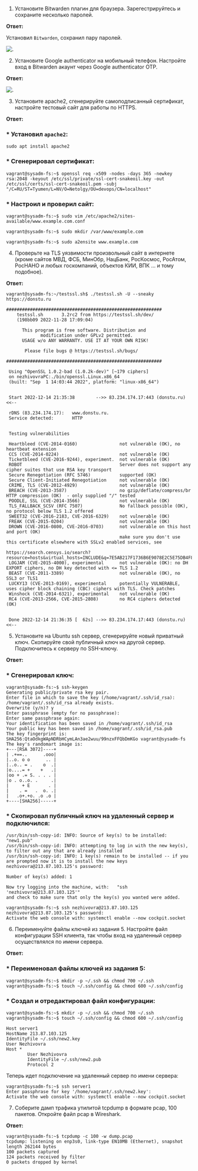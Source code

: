1. Установите Bitwarden плагин для браузера. Зарегестрируйтесь и сохраните несколько паролей.

**Ответ:**

Установил `Bitwarden`, сохранил пару паролей.

![.](bitwarden.png)

2. Установите Google authenticator на мобильный телефон. Настройте вход в Bitwarden акаунт через Google authenticator OTP.

**Ответ:**

![.](Google_authenticator.png)

3. Установите apache2, сгенерируйте самоподписанный сертификат, настройте тестовый сайт для работы по HTTPS.

**Ответ:**

### * Установил `apache2`:
```
sudo apt install apache2
```
### * Сгенерировал сертификат:
```
vagrant@sysadm-fs:~$ openssl req -x509 -nodes -days 365 -newkey rsa:2048 -keyout /etc/ssl/private/ssl-cert-snakeoil.key -out /etc/ssl/certs/ssl-cert-snakeoil.pem -subj "/C=RU/ST=Tyumen/L=NV/O=Netolgy/OU=devops/CN=localhost"
```
### * Настроил и проверил сайт:
```
vagrant@sysadm-fs:~$ sudo vim /etc/apache2/sites-available/www.example.com.conf

vagrant@sysadm-fs:~$ sudo mkdir /var/www/example.com

vagrant@sysadm-fs:~$ sudo a2ensite www.example.com
```
4. Проверьте на TLS уязвимости произвольный сайт в интернете (кроме сайтов МВД, ФСБ, МинОбр, НацБанк, РосКосмос, РосАтом, РосНАНО и любых госкомпаний, объектов КИИ, ВПК ... и тому подобное).

**Ответ:**
```
vagrant@sysadm-fs:~/testssl.sh$ ./testssl.sh -U --sneaky https://donstu.ru

###########################################################
    testssl.sh       3.2rc2 from https://testssl.sh/dev/
    (198bb09 2022-11-28 17:09:04)

      This program is free software. Distribution and
             modification under GPLv2 permitted.
      USAGE w/o ANY WARRANTY. USE IT AT YOUR OWN RISK!

       Please file bugs @ https://testssl.sh/bugs/

###########################################################

 Using "OpenSSL 1.0.2-bad (1.0.2k-dev)" [~179 ciphers]
 on nezhivovraPC:./bin/openssl.Linux.x86_64
 (built: "Sep  1 14:03:44 2022", platform: "linux-x86_64")


 Start 2022-12-14 21:35:38        -->> 83.234.174.17:443 (donstu.ru) <<--

 rDNS (83.234.174.17):   www.donstu.ru.
 Service detected:       HTTP


 Testing vulnerabilities 

 Heartbleed (CVE-2014-0160)                not vulnerable (OK), no heartbeat extension
 CCS (CVE-2014-0224)                       not vulnerable (OK)
 Ticketbleed (CVE-2016-9244), experiment.  not vulnerable (OK)
 ROBOT                                     Server does not support any cipher suites that use RSA key transport
 Secure Renegotiation (RFC 5746)           supported (OK)
 Secure Client-Initiated Renegotiation     not vulnerable (OK)
 CRIME, TLS (CVE-2012-4929)                not vulnerable (OK)
 BREACH (CVE-2013-3587)                    no gzip/deflate/compress/br HTTP compression (OK)  - only supplied "/" tested
 POODLE, SSL (CVE-2014-3566)               not vulnerable (OK)
 TLS_FALLBACK_SCSV (RFC 7507)              No fallback possible (OK), no protocol below TLS 1.2 offered
 SWEET32 (CVE-2016-2183, CVE-2016-6329)    not vulnerable (OK)
 FREAK (CVE-2015-0204)                     not vulnerable (OK)
 DROWN (CVE-2016-0800, CVE-2016-0703)      not vulnerable on this host and port (OK)
                                           make sure you don't use this certificate elsewhere with SSLv2 enabled services, see
                                           https://search.censys.io/search?resource=hosts&virtual_hosts=INCLUDE&q=7E5AB217F1736B6E9078E2C5E75DB4F803400EB34DAA970EEB2DB185B9B86544
 LOGJAM (CVE-2015-4000), experimental      not vulnerable (OK): no DH EXPORT ciphers, no DH key detected with <= TLS 1.2
 BEAST (CVE-2011-3389)                     not vulnerable (OK), no SSL3 or TLS1
 LUCKY13 (CVE-2013-0169), experimental     potentially VULNERABLE, uses cipher block chaining (CBC) ciphers with TLS. Check patches
 Winshock (CVE-2014-6321), experimental    not vulnerable (OK)
 RC4 (CVE-2013-2566, CVE-2015-2808)        no RC4 ciphers detected (OK)


 Done 2022-12-14 21:36:35 [  62s] -->> 83.234.174.17:443 (donstu.ru) <<--

```

5. Установите на Ubuntu ssh сервер, сгенерируйте новый приватный ключ. Скопируйте свой публичный ключ на другой сервер. Подключитесь к серверу по SSH-ключу.

**Ответ:**

### * Сгенерировал ключ:
```
vagrant@sysadm-fs:~$ ssh-keygen
Generating public/private rsa key pair.
Enter file in which to save the key (/home/vagrant/.ssh/id_rsa): 
/home/vagrant/.ssh/id_rsa already exists.
Overwrite (y/n)? y
Enter passphrase (empty for no passphrase): 
Enter same passphrase again: 
Your identification has been saved in /home/vagrant/.ssh/id_rsa
Your public key has been saved in /home/vagrant/.ssh/id_rsa.pub
The key fingerprint is:
SHA256:QtaOdkgWApNDRbHCymLAn3ae2wuu/99nzxFFQbDmKGo vagrant@sysadm-fs
The key's randomart image is:
+---[RSA 3072]----+
| .+==..      .ooo|
|..o. o o      .. |
|..o.. = .    o  .|
|o....= +    +   .|
|oo + .= S. . . . |
|o . o..o. .     .|
|     + E       . |
|    . =   .  o. .|
|   .o+.+o. .o .o |
+----[SHA256]-----+
```
### * Скопировал публичный ключ на удаленный сервер и подключился:
```
/usr/bin/ssh-copy-id: INFO: Source of key(s) to be installed: "new1.pub"
/usr/bin/ssh-copy-id: INFO: attempting to log in with the new key(s), to filter out any that are already installed
/usr/bin/ssh-copy-id: INFO: 1 key(s) remain to be installed -- if you are prompted now it is to install the new keys
nezhivovra@213.87.103.125's password: 

Number of key(s) added: 1

Now try logging into the machine, with:   "ssh 'nezhivovra@213.87.103.125'"
and check to make sure that only the key(s) you wanted were added.

vagrant@sysadm-fs:~$ ssh nezhivovra@213.87.103.125
nezhivovra@213.87.103.125's password: 
Activate the web console with: systemctl enable --now cockpit.socket
```
6. Переименуйте файлы ключей из задания 5. Настройте файл конфигурации SSH клиента, так чтобы вход на удаленный сервер осуществлялся по имени сервера.

**Ответ:**
### * Переименовал файлы ключей из задания 5:
```
vagrant@sysadm-fs:~$ mkdir -p ~/.ssh && chmod 700 ~/.ssh
vagrant@sysadm-fs:~$ touch ~/.ssh/config && chmod 600 ~/.ssh/config
```
### * Создал и отредактировал файл конфигурации:
```
vagrant@sysadm-fs:~$ mkdir -p ~/.ssh && chmod 700 ~/.ssh
vagrant@sysadm-fs:~$ touch ~/.ssh/config && chmod 600 ~/.ssh/config
```
```
Host server1  
HostName 213.87.103.125
IdentityFile ~/.ssh/new2.key
User Nezhivovra
Host *
        User Nezhivovra
        IdentityFile ~/.ssh/new2.pub
        Protocol 2
```
Теперь идет подключение на удаленный сервер по имени сервера:
```
vagrant@sysadm-fs:~$ ssh server1
Enter passphrase for key '/home/vagrant/.ssh/new2.key': 
Activate the web console with: systemctl enable --now cockpit.socket
```
7. Соберите дамп трафика утилитой tcpdump в формате pcap, 100 пакетов. Откройте файл pcap в Wireshark.

**Ответ:**
```
vagrant@sysadm-fs:~$ tcpdump -c 100 -w dump.pcap 
tcpdump: listening on enp3s0, link-type EN10MB (Ethernet), snapshot length 262144 bytes
100 packets captured
124 packets received by filter
0 packets dropped by kernel
```
